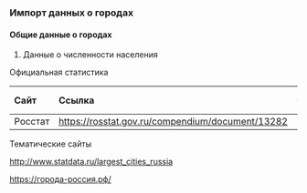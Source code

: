 ### Импорт данных о городах

#### Общие данные о городах

1. Данные о численности населения

Официальная статистика

| Сайт | Ссылка | Скрипт | Очищенные данные |
|:-----|:-------|:-------|:-----------------|
|Росстат | https://rosstat.gov.ru/compendium/document/13282 | rosstat.ipynb | rosstat_clean.csv |

Тематические сайты

http://www.statdata.ru/largest_cities_russia

https://города-россия.рф/
